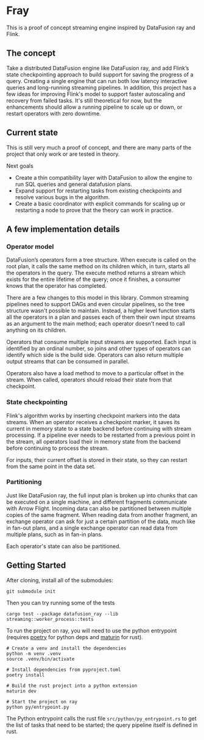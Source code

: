 # Fray

This is a proof of concept streaming engine inspired by DataFusion ray and Flink.

## The concept

Take a distributed DataFusion engine like DataFusion ray, and add Flink’s state checkpointing 
approach to build support for saving the progress of a query. Creating a single engine that can run 
both low latency interactive queries and long-running streaming pipelines. In addition, this project
has a few ideas for improving Flink's model to support faster autoscaling and recovery from failed
tasks. It's still theoretical for now, but the enhancements should allow a running pipeline to
scale up or down, or restart operators with zero downtime.

## Current state

This is still very much a proof of concept, and there are many parts of the project that only work
or are tested in theory.

Next goals
- Create a thin compatibility layer with DataFusion to allow the engine to run SQL queries and
  general datafusion plans.
- Expand support for restarting tasks from existing checkpoints and resolve various bugs in the
  algorithm.
- Create a basic coordinator with explicit commands for scaling up or restarting a node to
  prove that the theory can work in practice.

## A few implementation details

### Operator model

DataFusion’s operators form a tree structure. When execute is called on the root plan, it calls the
same method on its children which, in turn, starts all the operators in the query. The execute 
method returns a stream which exists for the entire lifetime of the query; once it finishes, a
consumer knows that the operator has completed.

There are a few changes to this model in this library. Common streaming pipelines need to support
DAGs and even circular pipelines, so the tree structure wasn't possible to maintain. Instead, a 
higher level function starts all the operators in a plan and passes each of them their own input 
streams as an argument to the main method; each operator doesn't need to call anything on its
children.

Operators that consume multiple input streams are supported. Each input is identified by an ordinal
number, so joins and other types of operators can identify which side is the build side. Operators
can also return multiple output streams that can be consumed in parallel.

Operators also have a load method to move to a particular offset in the stream. When called, operators
should reload their state from that checkpoint.

### State checkpointing

Flink's algorithm works by inserting checkpoint markers into the data streams. When an operator
receives a checkpoint marker, it saves its current in memory state to a state backend before
continuing with stream processing. If a pipeline ever needs to be restarted from a previous point in
the stream, all operators load their in memory state from the backend before continuing to process the stream.

For inputs, their current offset is stored in their state, so they can restart from the same point
in the data set.

### Partitioning

Just like DataFusion ray, the full input plan is broken up into chunks that can be executed on a 
single machine, and different fragments communicate with Arrow Flight. Incoming data can also be
partitioned between multiple copies of the same fragment. When reading data from another fragment,
an exchange operator can ask for just a certain partition of the data, much like in fan-out plans,
and a single exchange operator can read data from multiple plans, such as in fan-in plans.

Each operator's state can also be partitioned.

## Getting Started

After cloning, install all of the submodules:
```shell
git submodule init
```

Then you can try running some of the tests
```shell
cargo test --package datafusion_ray --lib streaming::worker_process::tests
```

To run the project on ray, you will need to use the python entrypoint (requires 
[poetry](https://python-poetry.org/docs/) for python deps and 
[maturin](https://www.maturin.rs/installation.html) for rust).

```shell
# Create a venv and install the dependencies
python -m venv .venv
source .venv/bin/activate

# Install dependencies from pyproject.toml
poetry install

# Build the rust project into a python extension
maturin dev

# Start the project on ray
python py/entrypoint.py
```

The Python entrypoint calls the rust file `src/python/py_entrypoint.rs` to get the list of tasks
that need to be started; the query pipeline itself is defined in rust.
